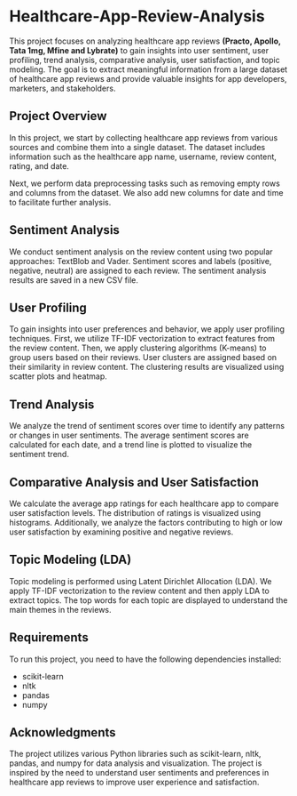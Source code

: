 # Healthcare-App-Review-Analysis
This project focuses on analyzing healthcare app reviews **(Practo, Apollo, Tata 1mg, Mfine and Lybrate)** to gain insights into user sentiment, user profiling, trend analysis, comparative analysis, user satisfaction, and topic modeling. The goal is to extract meaningful information from a large dataset of healthcare app reviews and provide valuable insights for app developers, marketers, and stakeholders.

## Project Overview
In this project, we start by collecting healthcare app reviews from various sources and combine them into a single dataset. The dataset includes information such as the healthcare app name, username, review content, rating, and date.

Next, we perform data preprocessing tasks such as removing empty rows and columns from the dataset. We also add new columns for date and time to facilitate further analysis.

## Sentiment Analysis
We conduct sentiment analysis on the review content using two popular approaches: TextBlob and Vader. Sentiment scores and labels (positive, negative, neutral) are assigned to each review. The sentiment analysis results are saved in a new CSV file.

## User Profiling
To gain insights into user preferences and behavior, we apply user profiling techniques. First, we utilize TF-IDF vectorization to extract features from the review content. Then, we apply clustering algorithms (K-means) to group users based on their reviews. User clusters are assigned based on their similarity in review content. The clustering results are visualized using scatter plots and heatmap.

## Trend Analysis
We analyze the trend of sentiment scores over time to identify any patterns or changes in user sentiments. The average sentiment scores are calculated for each date, and a trend line is plotted to visualize the sentiment trend.

## Comparative Analysis and User Satisfaction
We calculate the average app ratings for each healthcare app to compare user satisfaction levels. The distribution of ratings is visualized using histograms. Additionally, we analyze the factors contributing to high or low user satisfaction by examining positive and negative reviews.

## Topic Modeling (LDA)
Topic modeling is performed using Latent Dirichlet Allocation (LDA). We apply TF-IDF vectorization to the review content and then apply LDA to extract topics. The top words for each topic are displayed to understand the main themes in the reviews.

## Requirements
To run this project, you need to have the following dependencies installed:

- scikit-learn
- nltk
- pandas
- numpy

## Acknowledgments
The project utilizes various Python libraries such as scikit-learn, nltk, pandas, and numpy for data analysis and visualization.
The project is inspired by the need to understand user sentiments and preferences in healthcare app reviews to improve user experience and satisfaction.
